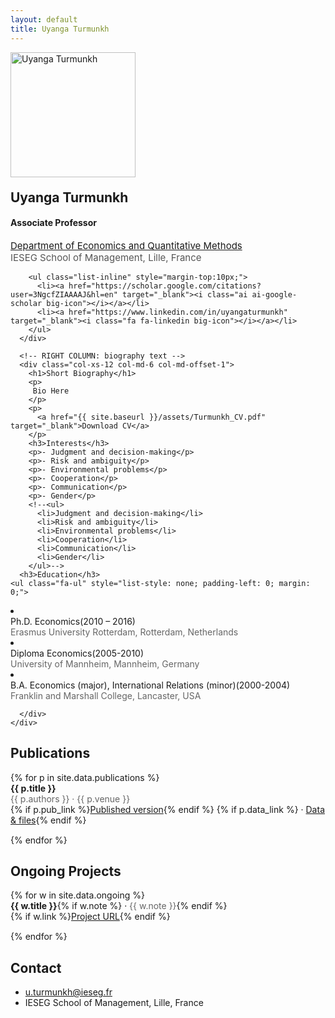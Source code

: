 ```yaml
---
layout: default
title: Uyanga Turmunkh
---
```


<!-- === ABOUT SECTION === -->
<section id="about" class="home-section">
  <div class="container">
    <div class="row">
      <!-- LEFT COLUMN: photo & info -->
      <div class="col-xs-12 col-md-5 text-center">
        <img src="{{ site.baseurl }}/assets/turmunkh_bright.png" alt="Uyanga Turmunkh" class="img-circle img-responsive center-block" style="width:200px; height:200px; object-fit:cover; margin-bottom:20px;">
        <h2 style="margin-top:0;">Uyanga Turmunkh</h2>
        <h4>Associate Professor</h4>
        <p style="color:#555; font-size:15px;">
          <a href="[https://www.ieseg.fr/en/faculty/research-department/economics/](https://www.ieseg.fr/en/faculty-and-research/departments/economics-and-quantitative-methods/)" target="_blank">Department of Economics and Quantitative Methods</a><br>
          IESEG School of Management, Lille, France
        </p>

        <ul class="list-inline" style="margin-top:10px;">
          <li><a href="https://scholar.google.com/citations?user=3NgcfZIAAAAJ&hl=en" target="_blank"><i class="ai ai-google-scholar big-icon"></i></a></li>
          <li><a href="https://www.linkedin.com/in/uyangaturmunkh" target="_blank"><i class="fa fa-linkedin big-icon"></i></a></li>
        </ul>
      </div>

      <!-- RIGHT COLUMN: biography text -->
      <div class="col-xs-12 col-md-6 col-md-offset-1">
        <h1>Short Biography</h1>
        <p>
         Bio Here
        </p>
        <p>
          <a href="{{ site.baseurl }}/assets/Turmunkh_CV.pdf" target="_blank">Download CV</a>
        </p>
        <h3>Interests</h3>
        <p>- Judgment and decision-making</p>
        <p>- Risk and ambiguity</p>
        <p>- Environmental problems</p>
        <p>- Cooperation</p>
        <p>- Communication</p>
        <p>- Gender</p>
        <!--<ul>
          <li>Judgment and decision-making</li>
          <li>Risk and ambiguity</li>
          <li>Environmental problems</li>
          <li>Cooperation</li>
          <li>Communication</li>
          <li>Gender</li>
        </ul>-->
      <h3>Education</h3>
    <ul class="fa-ul" style="list-style: none; padding-left: 0; margin: 0;">
  <li>
    <!--<i class="fa-li fa fa-graduation-cap" style="color:#0070cc;"></i>-->
    <div class="description">
      <p class="course" style="margin:0;">Ph.D. Economics(2010 – 2016)</p>
      <p class="institution" style="margin:0; color:#666;">Erasmus University Rotterdam, Rotterdam, Netherlands</p>
    </div>
  </li>
  <li>
    <!--<i class="fa-li fa fa-graduation-cap" style="color:#0070cc;"></i>-->
    <div class="description">
      <p class="course" style="margin:0;">Diploma Economics(2005-2010)</p>
      <p class="institution" style="margin:0; color:#666;">University of Mannheim, Mannheim, Germany</p>
    </div>
  </li>
  <li>
    <!--<i class="fa-li fa fa-graduation-cap" style="color:#0070cc;"></i>-->
    <div class="description">
      <p class="course" style="margin:0;">B.A. Economics (major), International Relations (minor)(2000-2004)</p>
      <p class="institution" style="margin:0; color:#666;">Franklin and Marshall College, Lancaster, USA</p>
    </div>
  </li>
</ul>

      </div>
    </div>
  </div>
</section>

<!-- === PUBLICATIONS === -->
<section id="publications" class="home-section">
  <div class="container">
    <div class="row">
      <div class="col-xs-12">
        <h1>Publications</h1>
        <ul style="list-style:none; padding-left:0;">
          {% for p in site.data.publications %}
          <li style="margin-bottom:15px;">
            <strong>{{ p.title }}</strong><br>
            <span style="color:#666;">{{ p.authors }} · {{ p.venue }}</span><br>
            {% if p.pub_link %}<a href="{{ p.pub_link }}" target="_blank">Published version</a>{% endif %}
            {% if p.data_link %} · <a href="{{ p.data_link }}" target="_blank">Data & files</a>{% endif %}
          </li>
          {% endfor %}
        </ul>
      </div>
    </div>
  </div>
</section>

<!-- === ONGOING PROJECTS === -->
<section id="projects" class="home-section">
  <div class="container">
    <div class="row">
      <div class="col-xs-12">
        <h1>Ongoing Projects</h1>
        <ul style="list-style:none; padding-left:0;">
          {% for w in site.data.ongoing %}
          <li style="margin-bottom:15px;">
            <strong>{{ w.title }}</strong>{% if w.note %} · <span style="color:#666;">{{ w.note }}</span>{% endif %}<br>
            {% if w.link %}<a href="{{ w.link }}" target="_blank">Project URL</a>{% endif %}
          </li>
          {% endfor %}
        </ul>
      </div>
    </div>
  </div>
</section>

<!-- === CONTACT === -->
<section id="contact" class="home-section">
  <div class="container">
    <div class="row">
      <div class="col-xs-12 col-md-12">
        <h1>Contact</h1>
      </div>
      <div class="col-xs-12 col-md-12">
        <ul class="fa-ul" style="margin-left:0;">
          <li><i class="fa-li fa fa-envelope"></i> <a href="mailto:u.turmunkh@ieseg.fr">u.turmunkh@ieseg.fr</a></li>
          <li><i class="fa-li fa fa-map-marker"></i> IESEG School of Management, Lille, France</li>
        </ul>
      </div>
    </div>
  </div>
</section>
